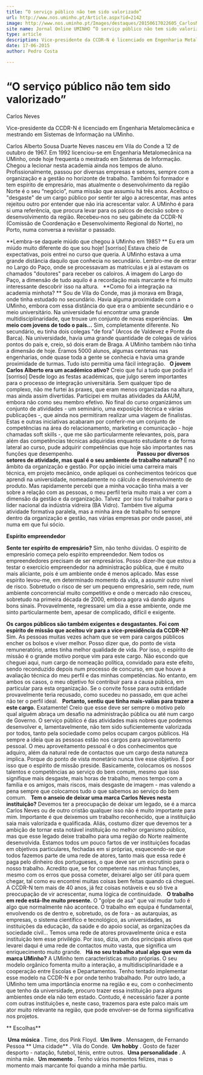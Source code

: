 ```yaml
---
title: “O serviço público não tem sido valorizado”
url: http://www.nos.uminho.pt/Article.aspx?id=2142
image: http://www.nos.uminho.pt/Images/destaques/20150617022605_CarlosNeves.jpg
site name: Jornal Online UMINHO “O serviço público não tem sido valorizado”
type: article
description: Vice-presidente da CCDR-N é licenciado em Engenharia Metalomecânica e mestrando em Sistemas de Informação na UMinho.
date: 17-06-2015
author: Pedro Costa

---
```

# “O serviço público não tem sido valorizado”


  

Carlos Neves

Vice-presidente da CCDR-N é licenciado em Engenharia Metalomecânica e mestrando em Sistemas de Informação na UMinho.

Carlos Alberto Sousa Duarte Neves nasceu em Vila do Conde a 12 de outubro de 1967. Em 1992 licenciou-se em Engenharia Metalomecânica na UMinho, onde hoje frequenta o mestrado em Sistemas de Informação. Chegou a lecionar nesta academia ainda nos tempos de aluno. Profissionalmente, passou por diversas empresas e setores, sempre com a organização e a gestão no horizonte de trabalho. Também foi formador e tem espírito de empresário, mas atualmente o desenvolvimento da região Norte é o seu “negócio”, numa missão que assumiu há três anos. Aceitou o "desgaste" de um cargo público por sentir ter algo a acrescentar, mas antes rejeitou outro por entender que não iria acrescentar valor. A UMinho é para si uma referência, que procura levar para os palcos de decisão sobre o desenvolvimento da região. Recebeu-nos no seu gabinete da CCDR-N (Comissão de Coordenação e Desenvolvimento Regional do Norte), no Porto, numa conversa a revisitar o passado.
 

**Lembra-se daquele miúdo que chegou à UMinho em 1985? ** 
Eu era um miúdo muito diferente do que sou hoje! [sorriso] Estava cheio de expectativas, pois entrei no curso que queria. A UMinho estava a uma grande distância daquilo que conhecia no secundário. Lembro-me de entrar no Largo do Paço, onde se processavam as matrículas e já aí estavam os chamados "doutores" para receber os caloiros. A imagem do Largo do Paço, a dimensão de tudo aquilo é a recordação mais marcante e foi muito interessante descobrir isso na altura.
 
**Como foi a integração na academia minhota? ** 
Sou de Vila do Conde, mas já morava em Braga, onde tinha estudado no secundário. Havia alguma proximidade com a UMinho, embora com essa distância do que era o ambiente secundário e o meio universitário. Na universidade fui encontrar uma grande multidisciplinaridade, que trouxe um conjunto de novas experiências.
 
**Um meio com jovens de todo o país...** 
Sim, completamente diferente. No secundário, eu tinha dois colegas "de fora" (Arcos de Valdevez e Ponte da Barca). Na universidade, havia uma grande quantidade de colegas de vários pontos do país e, creio, só dois eram de Braga. A UMinho também não tinha a dimensão de hoje. Éramos 5000 alunos, algumas centenas nas engenharias, onde quase toda a gente se conhecia e havia uma grande proximidade de turmas. Tudo isto permitia uma fácil integração.
 
**O jovem Carlos Alberto era um académico ativo?** 
Creio que fui a tudo que podia ir! [sorriso] Desde logo as festas académicas, que julgo serem importantes para o processo de integração universitária. Sem qualquer tipo de complexo, não me furtei às praxes, que eram menos organizadas na altura, mas ainda assim divertidas. Participei em muitas atividades da AAUM, embora não como seu membro efetivo. No final do curso organizámos um conjunto de atividades - um seminário, uma exposição técnica e várias publicações -, que ainda nos permitiram realizar uma viagem de finalistas. Estas e outras iniciativas acabaram por conferir-me um conjunto de competências na área do relacionamento, marketing e comunicação - hoje chamadas soft skills -, que me são particularmente relevantes, pois, para além das competências técnicas adquiridas enquanto estudante e de forma lateral ao curso, pude adquirir competências que hoje são importantes nas funções que desempenho.
                                         
**Passou por diversos setores de atividade, mas qual é o seu ambiente de trabalho natural?** 
É no âmbito da organização e gestão. Por opção iniciei uma carreira mais técnica, em projeto mecânico, onde apliquei os conhecimentos teóricos que aprendi na universidade, nomeadamente no cálculo e desenvolvimento de produto. Mas rapidamente percebi que a minha vocação tinha mais a ver sobre a relação com as pessoas, o meu perfil teria muito mais a ver com a dimensão da gestão e da organização. Talvez  por isso fui trabalhar para o líder nacional da indústria vidreira (BA Vidro). Também tive alguma atividade formativa paralela, mas a minha área de trabalho foi sempre dentro da organização e gestão, nas várias empresas por onde passei, até numa em que fui sócio.
 

**Espírito empreendedor** 

**Sente ter espírito de empresário?** 
Sim, não tenho dúvidas. O espírito de empresário começa pelo espírito empreendedor. Nem todos os empreendedores precisam de ser empresários. Posso dizer-lhe que estou a testar o exercício empreendedor na administração pública, que é muito mais aliciante, pois é um ambiente onde é menos aplicado. Mas esse espírito levou-me, em determinado momento da vida, a assumir outro nível de risco. Sobretudo o risco de ser um pequeno empresário, sem rede, num ambiente concorrencial muito competitivo e onde o mercado não cresceu, sobretudo na primeira década de 2000, embora agora vá dando alguns bons sinais. Provavelmente, regressarei um dia a esse ambiente, onde me sinto particularmente bem, apesar de complicado, difícil e exigente.

**Os cargos públicos são também exigentes e desgastantes. Foi com espírito de missão que aceitou vir para a vice-presidência da CCDR-N?** 
Sim. As pessoas muitas vezes acham que se vem para cargos públicos encher os bolsos e viver melhor. Posso dizer que, do ponto de vista remuneratório, antes tinha melhor qualidade de vida. Por isso, o espírito de missão é o grande motivo porque vim para este cargo. Não escondo que cheguei aqui, num cargo de nomeação política, convidado para este efeito, sendo reconduzido depois num processo de concurso, em que houve a avaliação técnica do meu perfil e das minhas competências. No entanto, em ambos os casos, o meu objetivo foi contribuir para a causa pública, em particular para esta organização. Se o convite fosse para outra entidade provavelmente teria recusado, como sucedeu no passado, em que achei não ter o perfil ideal.
 
**Portanto, sentiu que tinha mais-valias para trazer a este cargo.** 
Exatamente! Creio que esse deve ser sempre o motivo pelo qual alguém abraça um desafio na administração pública ou até num cargo de Governo. O serviço público é das atividades mais nobres que podemos desenvolver e, lamentavelmente, não tem sido suficientemente valorizada por todos, tanto pela sociedade como pelos ocupam cargos públicos. Há sempre a ideia que as pessoas estão nos cargos para aproveitamento pessoal. O meu aproveitamento pessoal é o dos conhecimentos que adquiro, além da natural rede de contactos que um cargo desta natureza implica. Porque do ponto de vista monetário nunca tive esse objetivo. É por isso que o espírito de missão preside. Basicamente, colocamos os nossos talentos e competências ao serviço do bem comum, mesmo que isso signifique mais desgaste, mais horas de trabalho, menos tempo com a família e os amigos, mais riscos, mais desgaste de imagem - mas valendo a pena sempre que colocamos tudo o que sabemos ao serviço do bem comum.
 
**Tem o anseio de deixar uma marca Carlos Neves nesta instituição?** 
Devemos ter a preocupação de deixar um legado, se é a marca Carlos Neves ou de outro cristão qualquer isso não é muito importante para mim. Importante é que deixemos um trabalho reconhecido, que a instituição saia mais valorizada e qualificada. Aliás, costumo dizer que devemos ter a ambição de tornar esta notável instituição no melhor organismo público, mas que esse legado deixe trabalho para uma região do Norte realmente desenvolvida. Estamos todos um pouco fartos de ver instituições focadas em objetivos particulares, fechadas em si próprias, esquecendo-se que todos fazemos parte de uma rede de atores, tanto mais que essa rede é paga pelo dinheiro dos portugueses, o que deve ser um escrutínio para o nosso trabalho. Acredito que, se for competente nas minhas funções, mesmo com os erros que possa cometer, deixarei algo ser útil para quem chegar, tal como eu encontrei muitas coisas bem feitas quando cá cheguei. A CCDR-N tem mais de 40 anos, já fez coisas notáveis e eu só tive a preocupação de vir acrescentar, numa lógica de continuidade.
 
**O trabalho em rede está-lhe muito presente.** 
O "golpe de asa" que vai mudar tudo é algo que normalmente não acontece. O trabalho em equipa é fundamental, envolvendo os de dentro e, sobretudo, os de fora - as autarquias, as empresas, o sistema científico e tecnológico, as universidades, as instituições da educação, da saúde e do apoio social, as organizações da sociedade civil... Temos uma rede de atores provavelmente única e esta instituição tem esse privilégio. Por isso, dizia, um dos principais ativos que levarei daqui é uma rede de contactos muito vasta, que significa um enriquecimento muito grande.
 
**Há no seu trabalho atual algo que vem da marca UMinho?** 
A UMinho tem características muito próprias. O seu modelo orgânico fomenta muito a interação, a multidisciplinaridade e a cooperação entre Escolas e Departamentos. Tenho tentado implementar esse modelo na CCDR-N e por onde tenho trabalhado. Por outro lado, a UMinho tem uma importância enorme na região e eu, com o conhecimento que tenho da universidade, procuro trazer essa instituição para alguns ambientes onde ela não tem estado. Contudo, é necessário fazer a ponte com outras instituições e, neste caso, trazemos para este palco mais um ator muito relevante na região, que pode envolver-se de forma significativa nos projetos.
 

** Escolhas** 

 **Uma música** . Time, dos Pink Floyd.
 **Um livro** . Mensagem, de Fernando Pessoa
** Uma cidade** . Vila do Conde.
 **Um hobby** . Gosto de fazer desporto - natação, futebol, ténis, entre outros.
 **Uma personalidade** . A minha mãe.
 **Um momento** . Tenho vários momentos felizes, mas o momento mais marcante foi quando a minha mãe partiu.
 

